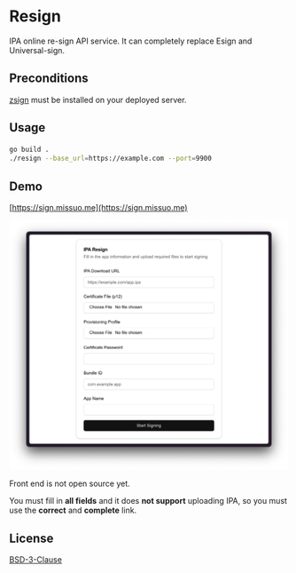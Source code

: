 # Resign

IPA online re-sign API service. It can completely replace Esign and Universal-sign.

## Preconditions

[zsign](https://github.com/zhlynn/zsign) must be installed on your deployed server.


## Usage

```bash
go build .
./resign --base_url=https://example.com --port=9900
```

## Demo

[https://sign.missuo.me](https://sign.missuo.me)

![demo](./screenshots/demo.png)

Front end is not open source yet. 

You must fill in **all fields** and it does **not support** uploading IPA, so you must use the **correct** and **complete** link.

## License

[BSD-3-Clause](./LICENSE)
